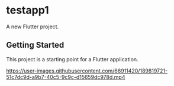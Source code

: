 # testapp1

A new Flutter project.

## Getting Started

This project is a starting point for a Flutter application.






https://user-images.githubusercontent.com/66911420/189819721-51c7dc9d-a9b7-40c5-9c9c-d15659dc978d.mp4

